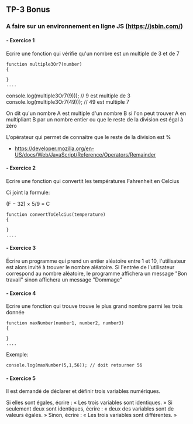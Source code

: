 ## TP-3 Bonus

### A faire sur un environnement en ligne JS (https://jsbin.com/)

 #### -    Exercice 1

Ecrire une fonction qui vérifie qu'un nombre est un multiple de 3 et de 7

```
function multiple3Or7(number) 
{

}
....
``` 
console.log(multiple3Or7(9))); // 9 est multiple de 3
console.log(multiple3Or7(49))); // 49 est multiple 7

On dit qu'un nombre A est multiple d'un nombre B si l'on peut trouver A en multipliant B par un nombre entier 
ou que le reste de la division est égal à zéro

L'opérateur qui permet de connaitre que le reste de la division est %
- https://developer.mozilla.org/en-US/docs/Web/JavaScript/Reference/Operators/Remainder

#### -    Exercice 2

Ecrire une fonction qui convertit les températures Fahrenheit en Celcius

Ci joint la formule:

(F − 32) × 5/9 = C

```
function convertToCelcius(temperature) 
{

}
....
``` 


#### - Exercice 3

Écrire un programme qui prend un entier aléatoire entre 1 et 10, l'utilisateur est alors invité à trouver le nombre aléatoire. 
Si l'entrée de l'utilisateur correspond au nombre aléatoire, le programme affichera un message "Bon travail" sinon affichera un message "Dommage"

#### - Exercice 4

Ecrire une fonction qui trouve trouve le plus grand nombre parmi les trois donnée

```
function maxNumber(number1, number2, number3) 
{

}
....
``` 

Exemple:

```
console.log(maxNumber(5,1,56)); // doit retourner 56 
```

#### - Exercice 5

Il est demandé de déclarer et définir trois variables numériques.

Si elles sont égales, écrire : « Les trois variables sont identiques. »
Si seulement deux sont identiques, écrire : « deux des variables sont de valeurs égales. »
Sinon, écrire : « Les trois variables sont différentes. »
